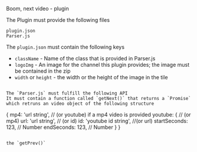 Boom, next video - plugin

The Plugin must provide the following files
```
plugin.json
Parser.js
```

The `plugin.json` must contain the following keys
- `className` - Name of the class that is provided in Parser.js
- `logoImg` - An image for the channel this plugin provides; the image must be contained in the zip
- `width` or `height` - the width or the height of the image in the tile
```

The `Parser.js` must fulfill the following API
It must contain a function called `getNext()` that returns a `Promise` which retruns an video object of the following structure
```
{
	mp4: 'url string', // (or youtube) if a mp4 video is provided
	youtube: { // (or mp4)
		url: 'url string', // (or id)
		id: 'youtube id string', //(or url)
		startSeconds: 123, // Number
		endSeconds: 123, // Number
	}
}
```

the `getPrev()` 
